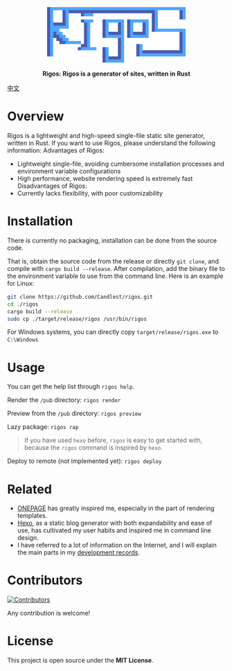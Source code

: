 <div align="center">
  <img src="./README/rigos_logo.png" alt="" width=320>
  <p><strong>Rigos: Rigos is a generator of sites, written in Rust</strong></p>

</div>

[中文](./README/README_CN.md)

# Overview
Rigos is a lightweight and high-speed single-file static site generator, written in Rust.
If you want to use Rigos, please understand the following information:
Advantages of Rigos:
- Lightweight single-file, avoiding cumbersome installation processes and environment variable configurations
- High performance, website rendering speed is extremely fast
Disadvantages of Rigos:
- Currently lacks flexibility, with poor customizability

# Installation
There is currently no packaging, installation can be done from the source code.

That is, obtain the source code from the release or directly `git clone`, and compile with `cargo build --release`. After compilation, add the binary file to the environment variable to use from the command line. Here is an example for Linux:

```bash
git clone https://github.com/Candlest/rigos.git
cd ./rigos
cargo build --release
sudo cp ./target/release/rigos /usr/bin/rigos
```

For Windows systems, you can directly copy `target/release/rigos.exe` to `C:\Windows`

# Usage
You can get the help list through `rigos help`.

Render the `/pub` directory: `rigos render`

Preview from the `/pub` directory: `rigos preview`

Lazy package: `rigos rap`

> If you have used `hexo` before, `rigos` is easy to get started with, because the `rigos` command is inspired by `hexo`.

Deploy to remote (not implemented yet): `rigos deploy`

# Related
- [ONEPAGE](https://github.com/hanpei/onepage) has greatly inspired me, especially in the part of rendering templates.
- [Hexo](https://github.com/hexojs/hexo), as a static blog generator with both expandability and ease of use, has cultivated my user habits and inspired me in command line design.
- I have referred to a lot of information on the Internet, and I will explain the main parts in my [development records](https://www.zhihu.com/column/c_1664617254036639745).

# Contributors
[<a href="https://github.com/Candlest/rigos/graphs/contributors"><img src="https://contrib.rocks/image?repo=Candlest/rigos" alt="Contributors" /></a>](https://github.com/Candlest)

Any contribution is welcome!

# License
This project is open source under the **MIT License**.